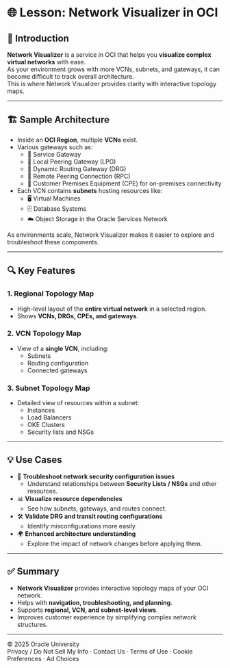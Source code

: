# 🌐 Lesson: Network Visualizer in OCI

## 📌 Introduction
**Network Visualizer** is a service in OCI that helps you **visualize complex virtual networks** with ease.  
As your environment grows with more VCNs, subnets, and gateways, it can become difficult to track overall architecture.  
This is where Network Visualizer provides clarity with interactive topology maps.

---

## 🏗️ Sample Architecture
- Inside an **OCI Region**, multiple **VCNs** exist.  
- Various gateways such as:
  - 🔗 Service Gateway  
  - 🔗 Local Peering Gateway (LPG)  
  - 🔗 Dynamic Routing Gateway (DRG)  
  - 🔗 Remote Peering Connection (RPC)  
  - 🏢 Customer Premises Equipment (CPE) for on-premises connectivity  
- Each VCN contains **subnets** hosting resources like:
  - 🖥️ Virtual Machines  
  - 🗄️ Database Systems  
  - ☁️ Object Storage in the Oracle Services Network  

As environments scale, Network Visualizer makes it easier to explore and troubleshoot these components.

---

## 🔍 Key Features

### 1. **Regional Topology Map**
- High-level layout of the **entire virtual network** in a selected region.  
- Shows **VCNs, DRGs, CPEs, and gateways**.

### 2. **VCN Topology Map**
- View of a **single VCN**, including:  
  - Subnets  
  - Routing configuration  
  - Connected gateways  

### 3. **Subnet Topology Map**
- Detailed view of resources within a subnet:  
  - Instances  
  - Load Balancers  
  - OKE Clusters  
  - Security lists and NSGs  

---

## 💡 Use Cases
- 🔎 **Troubleshoot network security configuration issues**  
  - Understand relationships between **Security Lists / NSGs** and other resources.  
- 📊 **Visualize resource dependencies**  
  - See how subnets, gateways, and routes connect.  
- 🛠️ **Validate DRG and transit routing configurations**  
  - Identify misconfigurations more easily.  
- 🌍 **Enhanced architecture understanding**  
  - Explore the impact of network changes before applying them.

---

## ✅ Summary
- **Network Visualizer** provides interactive topology maps of your OCI network.  
- Helps with **navigation, troubleshooting, and planning**.  
- Supports **regional, VCN, and subnet-level views**.  
- Improves customer experience by simplifying complex network structures.

---

© 2025 Oracle University  
Privacy / Do Not Sell My Info · Contact Us · Terms of Use · Cookie Preferences · Ad Choices
